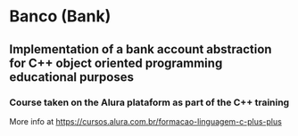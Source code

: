 # Banco (Bank)
## Implementation of a bank account abstraction for C++ object oriented programming educational purposes
### Course taken on the Alura plataform as part of the C++ training
More info at <https://cursos.alura.com.br/formacao-linguagem-c-plus-plus>
